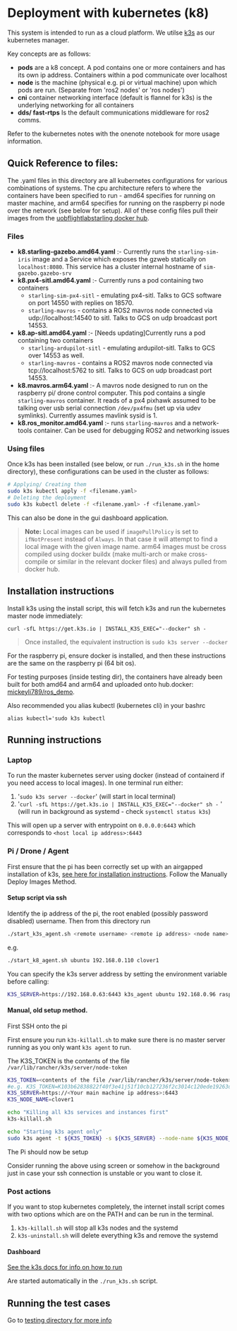 # Deployment with kubernetes (k8)

This system is intended to run as a cloud platform. We utilse [k3s](https://rancher.com/docs/k3s/latest/en/quick-start/) as our kubernetes manager. 

Key concepts are as follows:
- **pods** are a k8 concept. A pod contains one or more containers and has its own ip address. Containers within a pod communicate over localhost
- **node** is the machine (physical e.g. pi or virtual machine) upon which pods are run. (Separate from 'ros2 nodes' or 'ros nodes')
- **cni** container networking interface (default is flannel for k3s) is the underlying networking for all containers
- **dds/ fast-rtps** Is the default communications middleware for ros2 comms.

Refer to the kubernetes notes with the onenote notebook for more usage information.

## Quick Reference to files:
The .yaml files in this directory are all kubernetes configurations for various combinations of systems. The cpu architecture refers to where the containers have been specified to run - amd64 specifies for running on master machine, and arm64 specifies for running on the raspberry pi node over the network (see below for setup). All of these config files pull their images from the [uobflightlabstarling docker hub](https://hub.docker.com/orgs/uobflightlabstarling/repositories).

### Files

- **k8.starling-gazebo.amd64.yaml** :- Currently runs the `starling-sim-iris` image and a Service which exposes the gzweb statically on `localhost:8080`. This service has a cluster internal hostname of `sim-gazebo.gazebo-srv`
- **k8.px4-sitl.amd64.yaml** :- Currently runs a pod containing two containers
    - `starling-sim-px4-sitl` - emulating px4-sitl. Talks to GCS software on port 14550 with replies on 18570.
    - `starling-mavros` - contains a ROS2 mavros node connected via udp://localhost:14540 to sitl. Talks to GCS on udp broadcast port 14553.
- **k8.ap-sitl.amd64.yaml** :-  [Needs updating]Currently runs a pod containing two containers
    - `starling-ardupilot-sitl` - emulating ardupilot-sitl. Talks to GCS over 14553 as well. 
    - `starling-mavros` - contains a ROS2 mavros node connected via tcp://localhost:5762 to sitl. Talks to GCS on udp broadcast port 14553.
- **k8.mavros.arm64.yaml** :- A mavros node designed to run on the raspberry pi/ drone control computer. This pod contains a single `starling-mavros` container. It reads of a px4 pixhawk assumed to be talking over usb serial connection `/dev/px4fmu` (set up via udev symlinks). Currently assumes mavlink sysid is 1.
- **k8.ros_monitor.amd64.yaml** :- runs `starling-mavros` and a network-tools container. Can be used for debugging ROS2 and networking issues

### Using files
Once k3s has been installed (see below, or run `./run_k3s.sh` in the home directory), these configurations can be used in the cluster as follows:
```bash
# Applying/ Creating them
sudo k3s kubectl apply -f <filename.yaml> 
# Deleting the deployment
sudo k3s kubectl delete -f <filename.yaml> -f <filename.yaml>
```
This can also be done in the gui dashboard application.

> **Note:**
> Local images can be used if `imagePullPolicy` is set to `ifNotPresent` instead of `Always`. In that case it will attempt to find a local image with the given image name.
> arm64 images must be cross compiled using docker buildx (make multi-arch or make cross-compile or similar in the relevant docker files) and always pulled from docker hub.

## Installation instructions

Install k3s using the install script, this will fetch k3s and run the kubernetes master node immediately:
```
curl -sfL https://get.k3s.io | INSTALL_K3S_EXEC="--docker" sh -
```

> Once installed, the equivalent instruction is `sudo k3s server --docker`

For the raspberry pi, ensure docker is installed, and then these instructions are the same on the raspberry pi (64 bit os).

For testing purposes (inside testing dir), the containers have already been built for both amd64 and arm64 and uploaded onto hub.docker: [mickeyli789/ros_demo](https://hub.docker.com/r/mickeyli789/ros_demo).

Also recommended you alias kubectl (kubernetes cli) in your bashrc
```
alias kubectl='sudo k3s kubectl
```

## Running instructions

### Laptop

To run the master kubernetes server using docker (instead of containerd if you need access to local images). In one terminal run either:
1. '```sudo k3s server --docker```' (will start in local terminal)
2. '```curl -sfL https://get.k3s.io | INSTALL_K3S_EXEC="--docker" sh -``` ' (will run in background as systemd - check `systemctl status k3s`)

This will open up a server with entrypoint on `0.0.0.0:6443` which corresponds to `<host local ip address>:6443` 

### Pi / Drone / Agent
First ensure that the pi has been correctly set up with an airgapped installation of k3s, [see here for installation instructions](https://rancher.com/docs/k3s/latest/en/installation/airgap/). Follow the Manually Deploy Images Method.

#### Setup script via ssh

Identify the ip address of the pi, the root enabled (possibly password disabled) username. Then from this directory run
```bash
./start_k3s_agent.sh <remote username> <remote ip address> <node name>
```
e.g.
```bash
./start_k8_agent.sh ubuntu 192.168.0.110 clover1
```
You can specify the k3s server address by setting the environment variable before calling:
```bash
K3S_SERVER=https://192.168.0.63:6443 k3s_agent ubuntu 192.168.0.96 raspi1
```

#### Manual, old setup method.

First SSH onto the pi

First ensure you run `k3s-killall.sh` to make sure there is no master server running as you only want `k3s agent` to run.

The K3S_TOKEN is the contents of the file `/var/lib/rancher/k3s/server/node-token`

```bash
K3S_TOKEN=<contents of the file /var/lib/rancher/k3s/server/node-token>
#e.g. K3S_TOKEN=K103b62838822f40f3e41j51f10cb127236f2c3014c120ede19263da9f33fbfc859::server:2dcbb32a4cad16e20d714d88dbce4af8
K3S_SERVER=https://<Your main machine ip address>:6443
K3S_NODE_NAME=clover1

echo "Killing all k3s services and instances first"
k3s-killall.sh

echo "Starting k3s agent only"
sudo k3s agent -t ${K3S_TOKEN} -s ${K3S_SERVER} --node-name ${K3S_NODE_NAME}
```
The Pi should now be setup

Consider running the above using screen or somehow in the background just in case your ssh connection is unstable or you want to close it. 

### Post actions

If you want to stop kubernetes completely, the internet install script comes with two options which are on the PATH and can be run in the terminal.
1. `k3s-killall.sh` will stop all k3s nodes and the systemd
2. `k3s-uninstall.sh` will delete everything k3s and remove the systemd

#### Dashboard
[See the k3s docs for info on how to run](https://rancher.com/docs/k3s/latest/en/installation/kube-dashboard/)

Are started automatically in the `./run_k3s.sh` script.
## Running the test cases

Go to [testing directory for more info](testing/README.md)



